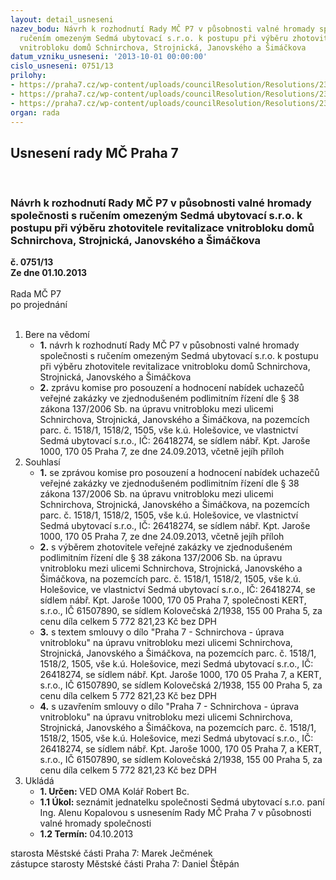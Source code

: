 ```yaml
---
layout: detail_usneseni
nazev_bodu: Návrh k rozhodnutí Rady MČ P7 v působnosti valné hromady společnosti s
  ručením omezeným Sedmá ubytovací s.r.o. k postupu při výběru zhotovitele revitalizace
  vnitrobloku domů Schnirchova, Strojnická, Janovského a Šimáčkova
datum_vzniku_usneseni: '2013-10-01 00:00:00'
cislo_usneseni: 0751/13
prilohy:
- https://praha7.cz/wp-content/uploads/councilResolution/Resolutions/23630/52-13-priloha_1_0460r13.doc
- https://praha7.cz/wp-content/uploads/councilResolution/Resolutions/23630/52-13-priloha_2_0700r13.doc
- https://praha7.cz/wp-content/uploads/councilResolution/Resolutions/23630/52-13-priloha_10_orkert.pdf
organ: rada
---
```

<div id="ucUsn_pList" class="usn">
	<span><h2>Usnesení rady MČ Praha 7 </h2>
<br></span><div class="standBody">
<span><h3>Návrh k rozhodnutí Rady MČ P7 v působnosti valné hromady společnosti s ručením omezeným Sedmá ubytovací s.r.o. k postupu při výběru zhotovitele revitalizace vnitrobloku domů Schnirchova, Strojnická, Janovského a Šimáčkova</h3></span><div class="center">
		<strong>č. 0751/13</strong><br>
	</div>
<div class="center">
		<strong>Ze dne 01.10.2013</strong><br><br>
	</div>Rada MČ P7<br> po projednání<br><br><ol>
<li>Bere na vědomí<ul>
<li>
<strong>1.</strong> návrh k rozhodnutí Rady MČ P7 v působnosti valné hromady společnosti s ručením omezeným Sedmá ubytovací s.r.o. k postupu při výběru zhotovitele revitalizace vnitrobloku domů Schnirchova, Strojnická, Janovského a Šimáčkova</li>
<li>
<strong>2.</strong> zprávu komise pro posouzení a hodnocení nabídek uchazečů veřejné zakázky ve zjednodušeném podlimitním řízení dle § 38 zákona 137/2006 Sb. na úpravu vnitrobloku mezi ulicemi Schnirchova, Strojnická, Janovského a Šimáčkova, na pozemcích parc. č. 1518/1, 1518/2, 1505, vše k.ú. Holešovice, ve vlastnictví Sedmá ubytovací s.r.o., IČ: 26418274, se sídlem nábř. Kpt. Jaroše 1000, 170 05  Praha 7, ze dne 24.09.2013, včetně jejíh příloh</li>
</ul>
</li>
<li>Souhlasí<ul>
<li>
<strong>1.</strong> se zprávou komise pro posouzení a hodnocení nabídek uchazečů veřejné zakázky ve zjednodušeném podlimitním řízení dle § 38 zákona 137/2006 Sb. na úpravu vnitrobloku mezi ulicemi Schnirchova, Strojnická, Janovského a Šimáčkova, na pozemcích parc. č. 1518/1, 1518/2, 1505, vše k.ú. Holešovice, ve vlastnictví Sedmá ubytovací s.r.o., IČ: 26418274, se sídlem nábř. Kpt. Jaroše 1000, 170 05  Praha 7, ze dne 24.09.2013, včetně jejíh příloh</li>
<li>
<strong>2.</strong> s výběrem zhotovitele veřejné zakázky ve zjednodušeném podlimitním řízení dle § 38 zákona 137/2006 Sb. na úpravu vnitrobloku mezi ulicemi Schnirchova, Strojnická, Janovského a Šimáčkova, na pozemcích parc. č. 1518/1, 1518/2, 1505, vše k.ú. Holešovice, ve vlastnictví Sedmá ubytovací s.r.o., IČ: 26418274, se sídlem nábř. Kpt. Jaroše 1000, 170 05  Praha 7, společnosti KERT, s.r.o., IČ 61507890, se sídlem Kolovečská 2/1938, 155 00  Praha 5, za cenu díla celkem 5 772 821,23 Kč bez DPH </li>
<li>
<strong>3.</strong> s textem smlouvy o dílo "Praha 7 - Schnirchova - úprava vnitrobloku" na úpravu vnitrobloku mezi ulicemi Schnirchova, Strojnická, Janovského a Šimáčkova, na pozemcích parc. č. 1518/1, 1518/2, 1505, vše k.ú. Holešovice, mezi Sedmá ubytovací s.r.o., IČ: 26418274, se sídlem nábř. Kpt. Jaroše 1000, 170 05  Praha 7, a KERT, s.r.o., IČ 61507890, se sídlem Kolovečská 2/1938, 155 00  Praha 5, za cenu díla celkem 5 772 821,23 Kč bez DPH </li>
<li>
<strong>4.</strong> s uzavřením smlouvy o dílo "Praha 7 - Schnirchova - úprava vnitrobloku" na úpravu vnitrobloku mezi ulicemi Schnirchova, Strojnická, Janovského a Šimáčkova, na pozemcích parc. č. 1518/1, 1518/2, 1505, vše k.ú. Holešovice, mezi Sedmá ubytovací s.r.o., IČ: 26418274, se sídlem nábř. Kpt. Jaroše 1000, 170 05  Praha 7, a KERT, s.r.o., IČ 61507890, se sídlem Kolovečská 2/1938, 155 00  Praha 5, za cenu díla celkem 5 772 821,23 Kč bez DPH </li>
</ul>
</li>
<li>Ukládá<ul>
<li>
<strong>1. Určen: </strong>VED OMA Kolář Robert Bc.</li>
<li>
<strong>1.1 Úkol: </strong>seznámit jednatelku společnosti Sedmá ubytovací s.r.o. paní Ing. Alenu Kopalovou s usnesením Rady MČ Praha 7 v působnosti valné hromady společnosti</li>
<li>
<strong>1.2 Termín: </strong>04.10.2013</li>
</ul>
</li>
</ol>starosta Městské části Praha 7: Marek Ječmének<br>zástupce starosty Městské části Praha 7: Daniel Štěpán 
</div>
</div>